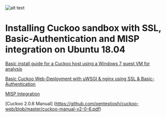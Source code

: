 ![alt text](https://s3-us-west-1.amazonaws.com/umbrella-blog-uploads/wp-content/uploads/2015/03/cuckoo.png)
# Installing Cuckoo sandbox with SSL, Basic-Authentication and MISP integration on Ubuntu 18.04
[Basic install guide for a Cuckoo host using a Windows 7 guest VM for analysis](https://github.com/pentestjosh/cuckoo-web/blob/master/cuckoo-install.md)

[Basic Cuckoo Web-Deployment with uWSGI & nginx using SSL & Basic-Authentication](https://github.com/pentestjosh/cuckoo-web/blob/master/cuckoo-web-deployment.md)

[MISP Integration](https://github.com/pentestjosh/cuckoo-web/blob/master/cuckoo-misp-integration.md)

[Cuckoo 2.0.6 Manual] (https://github.com/pentestjosh/cuckoo-web/blob/master/cuckoo-manual-v2-0-6.pdf)
